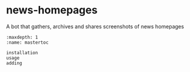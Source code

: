 ```{include} _templates/nav.html
```

# news-homepages

A bot that gathers, archives and shares screenshots of news homepages

```{toctree}
:maxdepth: 1
:name: mastertoc

installation
usage
adding
```
